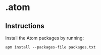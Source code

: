# .atom

## Instructions

Install the Atom packages by running:

```
apm install --packages-file packages.txt
```
